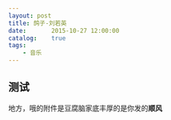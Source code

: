 ```yaml
---
layout: post
title: 鸽子-刘若英
date:       2015-10-27 12:00:00
catalog:    true
tags:
	- 音乐
---
```



## 测试

地方，哦的附件是豆腐脑家底丰厚的是你发的**顺风**
